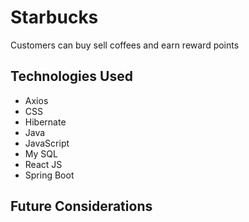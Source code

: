 # Starbucks 
Customers can buy sell coffees and earn reward points

## Technologies Used
- Axios
- CSS
- Hibernate
- Java
- JavaScript
- My SQL
- React JS
- Spring Boot 

## Future Considerations